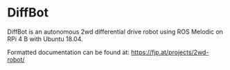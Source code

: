 # DiffBot

DiffBot is an autonomous 2wd differential drive robot using ROS Melodic on RPi 4 B with Ubuntu 18.04.

Formatted documentation can be found at: https://fjp.at/projects/2wd-robot/
